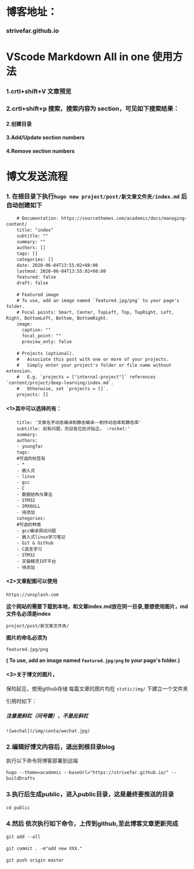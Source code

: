 # 博客地址：
### strivefar.github.io


# VScode Markdown All in one 使用方法
### 1.crtl+shift+V 文章预览
### 2.crtl+shift+p 搜索，搜索内容为 section，可见如下搜索结果：
#### 2.创建目录
#### 3.Add/Update section numbers
#### 4.Remove section numbers
 
# 博文发送流程
### 1. 在根目录下执行`hugo new project/post/新文章文件夹/index.md` 后自动创建如下


	    # Documentation: https://sourcethemes.com/academic/docs/managing-content/
	    title: "index"
	    subtitle: ""
	    summary: ""
	    authors: []
	    tags: []
	    categories: []
	    date: 2020-06-04T13:55:02+08:00
	    lastmod: 2020-06-04T13:55:02+08:00
	    featured: false
	    draft: false
	    
	    # Featured image
	    # To use, add an image named `featured.jpg/png` to your page's folder.
	    # Focal points: Smart, Center, TopLeft, Top, TopRight, Left, Right, BottomLeft, Bottom, BottomRight.
	    image:
	      caption: ""
	      focal_point: ""
	      preview_only: false
	    
	    # Projects (optional).
	    #   Associate this post with one or more of your projects.
	    #   Simply enter your project's folder or file name without extension.
	    #   E.g. `projects = ["internal-project"]` references `content/project/deep-learning/index.md`.
	    #   Otherwise, set `projects = []`.
	    projects: []



#### <1>其中可以选择的有：
    
	    title: '文章名字动态编译和静态编译——制作动态库和静态库'
	    subtitle: 如有问题，欢迎各位批评指正。 :rocket:'
	    summary: 
	    authors:
	    - youngfar
	    tags:
		#可选的标签有
	    - *
	    - 嵌入式
	    - linux
	    - gcc
	    - C
	    - 数据结构与算法
	    - STM32
	    - IMX6ULL
	    - 待添加
	    categories:
		#可选的种类
	    - gcc编译调试问题
	    - 嵌入式linux学习笔记
	    - Git & Github
	    - C语言学习
	    - STM32
	    - 天猫精灵IOT平台
	    - 待添加


#### <2>文章配图可以使用
	https://unsplash.com

**这个网站的需要下载到本地，和文章index.md放在同一目录,要想使用图片，md文件名必须是index**

	project/post/新文章文件夹/

**图片的命名必须为**
	
	featured.jpg/png
**( To use, add an image named `featured.jpg/png` to your page's folder.)**

#### <3>关于博文的图片，
保险起见，使用github存储 每篇文章的图片均在
`static/img/`
下建立一个文件夹

引用时如下：

##### 注意是斜杠（问号键），不是反斜杠

	![wechat](/img/conta/wechat.jpg)

### 2.编辑好博文内容后，退出到根目录blog   

执行以下命令将博客部署到远端

	hugo --theme=academic --baseUrl="https://strivefar.github.io/" --buildDrafts

### 3.执行后生成public，进入public目录，这是最终要推送的目录

	cd public

### 4.然后 依次执行如下命令，上传到github,至此博客文章更新完成

    git add --all
    
    git commit . -m"add new XXX."
    
    git push origin master
